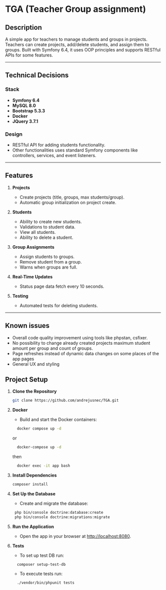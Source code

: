# TGA (Teacher Group assignment)

## Description

A simple app for teachers to manage students and groups in projects. Teachers can create projects, add/delete students, and assign them to groups.
Built with Symfony 6.4, it uses OOP principles and supports RESTful APIs for some features.

---

## Technical Decisions

### Stack
- **Symfony 6.4**
- **MySQL 8.0**
- **Bootstrap 5.3.3**
- **Docker**
- **JQuery 3.7.1**

### Design
- RESTful API for adding students functionality.
- Other functionalities uses standard Symfony components like controllers, services, and event listeners.
---

## Features

1. **Projects**
    - Create projects (title, groups, max students/group).
    - Automatic group initialization on project create.

2. **Students**
    - Ability to create new students.
    - Validations to student data.
    - View all students.
    - Ability to delete a student.

3. **Group Assignments**
    - Assign students to groups.
    - Remove student from a group.
    - Warns when groups are full.

4. **Real-Time Updates**
    - Status page data fetch every 10 seconds.

5. **Testing**
    - Automated tests for deleting students.

---

## Known issues
- Overall code quality improvement using tools like phpstan, csfixer.
- No possibility to change already created projects maximum student amount per group and count of groups.
- Page refreshes instead of dynamic data changes on some places of the app pages
- General UX and styling 


## Project Setup

1. **Clone the Repository**
   ```bash
   git clone https://github.com/andrejusnec/TGA.git
   ```
2. **Docker**
   - Build and start the Docker containers:
   ```bash
     docker compose up -d
     ```
   or
   ```bash
     docker-compose up -d
     ```
     then
   ```bash
     docker exec -it app bash
     ```
3. **Install Dependencies**
     ```bash
     composer install
     ```

4. **Set Up the Database**
   - Create and migrate the database:
    ```bash
     php bin/console doctrine:database:create
     php bin/console doctrine:migrations:migrate
     ```

5. **Run the Application**

   - Open the app in your browser at [http://localhost:8080](http://localhost:8080).

6. **Tests**
   - To set up test DB run:
   ```bash
     composer setup-test-db
     ```
   - To execute tests run:
   ```bash
     ./vendor/bin/phpunit tests
     ```